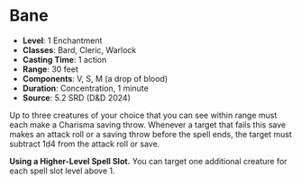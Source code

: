 # Bane

- **Level**: 1 Enchantment
- **Classes**: Bard, Cleric, Warlock
- **Casting Time**: 1 action
- **Range**: 30 feet
- **Components**: V, S, M (a drop of blood)
- **Duration**: Concentration, 1 minute
- **Source**: 5.2 SRD (D&D 2024)

Up to three creatures of your choice that you can see within range must each make a Charisma saving throw. Whenever a target that fails this save makes an attack roll or a saving throw before the spell ends, the target must subtract 1d4 from the attack roll or save.

**Using a Higher-Level Spell Slot.** You can target one additional creature for each spell slot level above 1.
